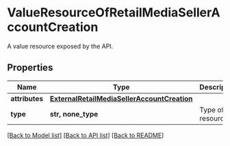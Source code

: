 # ValueResourceOfRetailMediaSellerAccountCreation

A value resource exposed by the API.

## Properties
Name | Type | Description | Notes
------------ | ------------- | ------------- | -------------
**attributes** | [**ExternalRetailMediaSellerAccountCreation**](ExternalRetailMediaSellerAccountCreation.md) |  | [optional] 
**type** | **str, none_type** | Type of the resource. | [optional] 

[[Back to Model list]](../README.md#documentation-for-models) [[Back to API list]](../README.md#documentation-for-api-endpoints) [[Back to README]](../README.md)


